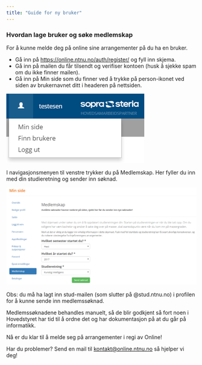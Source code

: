 ```yaml
---
title: "Guide for ny bruker"
---
```


### Hvordan lage bruker og søke medlemskap

For å kunne melde deg på online sine arrangementer på du ha en bruker.

- Gå inn på https://online.ntnu.no/auth/register/ og fyll inn skjema. 
- Gå inn på mailen du får tilsendt og verifiser kontoen (husk å sjekke spam om du ikke finner mailen). 
- Gå inn på Min side som du finner ved å trykke på person-ikonet ved siden av brukernavnet ditt i headeren på nettsiden. 

![Bilde 414](../../../../../assets/images/414-min_profil.PNG)

I navigasjonsmenyen til venstre trykker du på Medlemskap. Her fyller du inn med din studieretning og sender inn søknad. 

![Bilde 415](../../../../../assets/images/415-medlemskap.PNG)

Obs: du må ha lagt inn stud-mailen (som slutter på @stud.ntnu.no) i profilen for å kunne sende inn medlemssøknad.

Medlemssøknadene behandles manuelt, så de blir godkjent så fort noen i Hovedstyret har tid til å ordne det og har dokumentasjon på at du går på informatikk.

Nå er du klar til å melde seg på arrangementer i regi av Online!

Har du problemer? Send en mail til kontakt@online.ntnu.no så hjelper vi deg!
